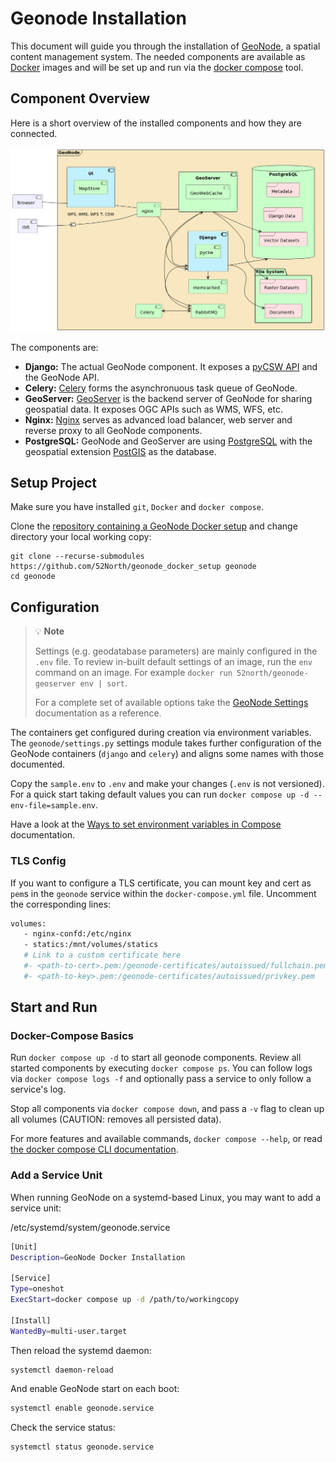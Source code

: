 # Geonode Installation

This document will guide you through the installation of [GeoNode](https://geonode.org/), a spatial content management system.
The needed components are available as [Docker](https://www.docker.com/) images and will be set up and run via the [docker compose](https://docs.docker.com/compose/) tool.

## Component Overview

Here is a short overview of the installed components and how they are connected.

![GeoNode Architecture](./img/geonode_architecture_4x.png "Geonode Architecture")

The components are:

- **Django:** The actual GeoNode component.
It exposes a [pyCSW API](https://pycsw.org/) and the GeoNode API.
- **Celery:** [Celery](https://docs.celeryq.dev/en/stable/) forms the asynchronuous task queue of GeoNode.
- **GeoServer:** [GeoServer](https://geoserver.org/) is the backend server of GeoNode for sharing geospatial data.
It exposes OGC APIs such as WMS, WFS, etc. 
- **Nginx:** [Nginx](https://nginx.com) serves as advanced load balancer, web server and reverse proxy to all GeoNode components.
- **PostgreSQL:** GeoNode and GeoServer are using [PostgreSQL](https://www.postgresql.org)  with the geospatial extension [PostGIS](https://postgis.net) as the database.

## Setup Project

Make sure you have installed `git`, `Docker` and `docker compose`.

Clone the [repository containing a GeoNode Docker setup]( https://github.com/52North/geonode_docker_setup) and change directory your local working copy:

```
git clone --recurse-submodules https://github.com/52North/geonode_docker_setup geonode
cd geonode
```

## Configuration

> :bulb: **Note**
>
> Settings (e.g. geodatabase parameters) are mainly configured in the `.env` file. 
> To review in-built default settings of an image, run the `env` command on an image.
> For example `docker run 52north/geonode-geoserver env | sort`.
>
> For a complete set of available options take the [GeoNode Settings](https://docs.geonode.org/en/master/basic/settings/index.html#settings) documentation as a reference.

The containers get configured during creation via environment variables. 
The `geonode/settings.py` settings module takes further configuration of the GeoNode containers (`django` and `celery`) and aligns some names with those documented.


Copy the `sample.env` to `.env` and make your changes (`.env` is not versioned).
For a quick start taking default values you can run `docker compose up -d --env-file=sample.env`.


Have a look at the [Ways to set environment variables in Compose](https://docs.docker.com/compose/environment-variables/set-environment-variables/) documentation.


### TLS Config

If you want to configure a TLS certificate, you can mount key and cert as `pem`s in the `geonode` service within the `docker-compose.yml` file.
Uncomment the corresponding lines:

 ```sh
 volumes:
    - nginx-confd:/etc/nginx
    - statics:/mnt/volumes/statics
    # Link to a custom certificate here
    #- <path-to-cert>.pem:/geonode-certificates/autoissued/fullchain.pem
    #- <path-to-key>.pem:/geonode-certificates/autoissued/privkey.pem
 ```


## Start and Run

### Docker-Compose Basics

Run `docker compose up -d` to start all geonode components.
Review all started components by executing `docker compose ps`. 
You can follow logs via `docker compose logs -f` and optionally pass a service to only follow a service's log.

Stop all components via `docker compose down`, and pass a `-v` flag to clean up all volumes (CAUTION: removes all persisted data).

For more features and available commands, `docker compose --help`, or read [the docker compose CLI documentation](https://docs.docker.com/compose/reference/).

### Add a Service Unit

When running GeoNode on a systemd-based Linux, you may want to add a service unit:

/etc/systemd/system/geonode.service
```sh
[Unit]
Description=GeoNode Docker Installation

[Service]
Type=oneshot
ExecStart=docker compose up -d /path/to/workingcopy

[Install]
WantedBy=multi-user.target
```

Then reload the systemd daemon:

```sh
systemctl daemon-reload
```

And enable GeoNode start on each boot:

```sh
systemctl enable geonode.service
```

Check the service status:

```sh
systemctl status geonode.service
```
